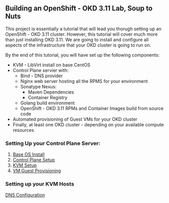 ## Building an OpenShift - OKD 3.11 Lab, Soup to Nuts

This project is essentially a tutorial that will lead you thorugh setting up an OpenShift - OKD 3.11 cluster.  However, this tutorial will cover much more than just installing OKD 3.11.  We are going to install and configure all aspects of the infrastructure that your OKD cluster is going to run on.

By the end of this tutorial, you will have set up the following components:

* KVM - LibVirt install on base CentOS
* Control Plane servier with:
  * Bind - DNS provider
  * Nginx web server hosting all the RPMS for your environment
  * Sonatype Nexus:
    * Maven Dependencies
    * Container Registry
  * Golang build environment
  * OpenShift - OKD 3.11 RPMs and Container Images build from source code
* Automated provisioning of Guest VMs for your OKD cluster
* Finally, at least one OKD cluster - depending on your available compute resources

### Setting Up your Control Plane Server:
1. [Base OS Install](CentOS_Install.md)
2. [Control Plane Setup](Control_Plane/README.md)
3. [KVM Setup](KVM_COnfig.md)
4. [VM Guest Provisioning](Provision_Guest_Nodes/README.md)


### Setting up your KVM Hosts

[DNS Configuration](DNS_Config/README.md)

